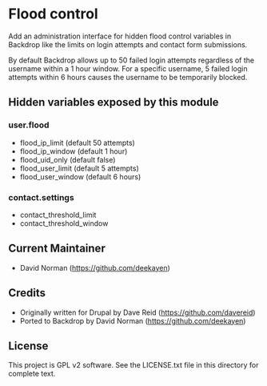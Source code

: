 Flood control
=============

Add an administration interface for hidden flood control variables in Backdrop
like the limits on login attempts and contact form submissions.

By default Backdrop allows up to 50 failed login attempts regardless of the
username within a 1 hour window. For a specific username, 5 failed login
attempts within 6 hours causes the username to be temporarily blocked.

Hidden variables exposed by this module
---------------------------------------

### user.flood

- flood_ip_limit (default 50 attempts)
- flood_ip_window (default 1 hour)
- flood_uid_only (default false)
- flood_user_limit (default 5 attempts)
- flood_user_window (default 6 hours)

### contact.settings

- contact_threshold_limit
- contact_threshold_window

Current Maintainer
------------------

- David Norman (https://github.com/deekayen)

Credits
-------

- Originally written for Drupal by Dave Reid (https://github.com/davereid)
- Ported to Backdrop by David Norman (https://github.com/deekayen)

License
-------

This project is GPL v2 software. See the LICENSE.txt file in this directory for
complete text.
